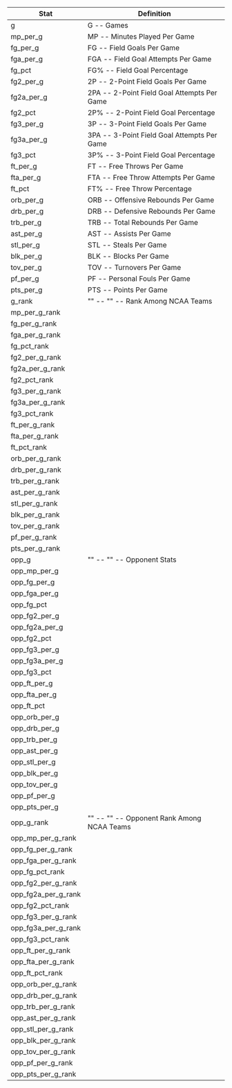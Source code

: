 | Stat                | Definition                                  |
|---------------------|---------------------------------------------|
| g                   | G -- Games                                  |
| mp_per_g            | MP -- Minutes Played Per Game               |
| fg_per_g            | FG -- Field Goals Per Game                  |
| fga_per_g           | FGA -- Field Goal Attempts Per Game         |
| fg_pct              | FG% -- Field Goal Percentage                |
| fg2_per_g           | 2P -- 2-Point Field Goals Per Game          |
| fg2a_per_g          | 2PA -- 2-Point Field Goal Attempts Per Game |
| fg2_pct             | 2P% -- 2-Point Field Goal Percentage        |
| fg3_per_g           | 3P -- 3-Point Field Goals Per Game          |
| fg3a_per_g          | 3PA -- 3-Point Field Goal Attempts Per Game |
| fg3_pct             | 3P% -- 3-Point Field Goal Percentage        |
| ft_per_g            | FT -- Free Throws Per Game                  |
| fta_per_g           | FTA -- Free Throw Attempts Per Game         |
| ft_pct              | FT% -- Free Throw Percentage                |
| orb_per_g           | ORB -- Offensive Rebounds Per Game          |
| drb_per_g           | DRB -- Defensive Rebounds Per Game          |
| trb_per_g           | TRB -- Total Rebounds Per Game              |
| ast_per_g           | AST -- Assists Per Game                     |
| stl_per_g           | STL -- Steals Per Game                      |
| blk_per_g           | BLK -- Blocks Per Game                      |
| tov_per_g           | TOV -- Turnovers Per Game                   |
| pf_per_g            | PF -- Personal Fouls Per Game               |
| pts_per_g           | PTS -- Points Per Game                      |
| g_rank              | "" -- "" -- Rank Among NCAA Teams           |
| mp_per_g_rank       |                                             |
| fg_per_g_rank       |                                             |
| fga_per_g_rank      |                                             |
| fg_pct_rank         |                                             |
| fg2_per_g_rank      |                                             |
| fg2a_per_g_rank     |                                             |
| fg2_pct_rank        |                                             |
| fg3_per_g_rank      |                                             |
| fg3a_per_g_rank     |                                             |
| fg3_pct_rank        |                                             |
| ft_per_g_rank       |                                             |
| fta_per_g_rank      |                                             |
| ft_pct_rank         |                                             |
| orb_per_g_rank      |                                             |
| drb_per_g_rank      |                                             |
| trb_per_g_rank      |                                             |
| ast_per_g_rank      |                                             |
| stl_per_g_rank      |                                             |
| blk_per_g_rank      |                                             |
| tov_per_g_rank      |                                             |
| pf_per_g_rank       |                                             |
| pts_per_g_rank      |                                             |
| opp_g               | "" -- "" -- Opponent Stats                  |
| opp_mp_per_g        |                                             |
| opp_fg_per_g        |                                             |
| opp_fga_per_g       |                                             |
| opp_fg_pct          |                                             |
| opp_fg2_per_g       |                                             |
| opp_fg2a_per_g      |                                             |
| opp_fg2_pct         |                                             |
| opp_fg3_per_g       |                                             |
| opp_fg3a_per_g      |                                             |
| opp_fg3_pct         |                                             |
| opp_ft_per_g        |                                             |
| opp_fta_per_g       |                                             |
| opp_ft_pct          |                                             |
| opp_orb_per_g       |                                             |
| opp_drb_per_g       |                                             |
| opp_trb_per_g       |                                             |
| opp_ast_per_g       |                                             |
| opp_stl_per_g       |                                             |
| opp_blk_per_g       |                                             |
| opp_tov_per_g       |                                             |
| opp_pf_per_g        |                                             |
| opp_pts_per_g       |                                             |
| opp_g_rank          | "" -- "" -- Opponent Rank Among NCAA Teams  |
| opp_mp_per_g_rank   |                                             |
| opp_fg_per_g_rank   |                                             |
| opp_fga_per_g_rank  |                                             |
| opp_fg_pct_rank     |                                             |
| opp_fg2_per_g_rank  |                                             |
| opp_fg2a_per_g_rank |                                             |
| opp_fg2_pct_rank    |                                             |
| opp_fg3_per_g_rank  |                                             |
| opp_fg3a_per_g_rank |                                             |
| opp_fg3_pct_rank    |                                             |
| opp_ft_per_g_rank   |                                             |
| opp_fta_per_g_rank  |                                             |
| opp_ft_pct_rank     |                                             |
| opp_orb_per_g_rank  |                                             |
| opp_drb_per_g_rank  |                                             |
| opp_trb_per_g_rank  |                                             |
| opp_ast_per_g_rank  |                                             |
| opp_stl_per_g_rank  |                                             |
| opp_blk_per_g_rank  |                                             |
| opp_tov_per_g_rank  |                                             |
| opp_pf_per_g_rank   |                                             |
| opp_pts_per_g_rank  |                                             |